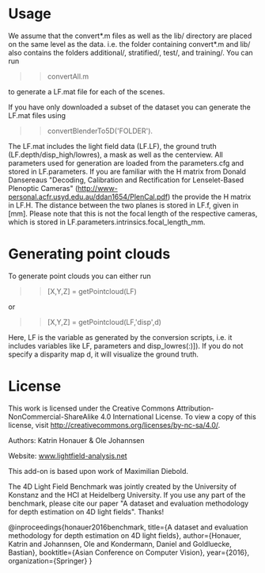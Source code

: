# Usage
We assume that the convert*.m files as well as the lib/ directory are placed
on the same level as the data. 
i.e. the folder containing convert*.m and lib/ also contains the folders 
additional/, stratified/, test/, and training/.
You can run 

>>convertAll.m 

to generate a LF.mat file for each of the scenes.

If you have only downloaded a subset of the dataset you can generate the 
LF.mat files using 

>>convertBlenderTo5D('FOLDER').

The LF.mat includes the light field data (LF.LF), the ground truth 
(LF.depth/disp_high/lowres), a mask as well as the centerview. 
All parameters used for generation are loaded from the parameters.cfg and 
stored in LF.parameters.
If you are familiar with the H matrix from Donald Dansereaus "Decoding, 
Calibration and Rectification for Lenselet-Based Plenoptic Cameras" 
(http://www-personal.acfr.usyd.edu.au/ddan1654/PlenCal.pdf) the provide
the H matrix in LF.H. The distance between the two planes is stored in LF.f,
given in [mm].
Please note that this is not the focal length of the respective cameras,
which is stored in LF.parameters.intrinsics.focal_length_mm.

# Generating point clouds
To generate point clouds you can either run
>>[X,Y,Z] = getPointcloud(LF)

or

>>[X,Y,Z] = getPointcloud(LF,'disp',d)

Here, LF is the variable as generated by the conversion scripts, i.e. it
includes variables like LF, parameters and disp_lowres(:)]).
If you do not specify a disparity map d, it will visualize the ground truth.

# License
This work is licensed under the Creative Commons Attribution-NonCommercial-ShareAlike 4.0 International License. 
To view a copy of this license, visit http://creativecommons.org/licenses/by-nc-sa/4.0/. 
 
Authors: Katrin Honauer & Ole Johannsen 

Website: www.lightfield-analysis.net 

 
This add-on is based upon work of Maximilian Diebold. 

The 4D Light Field Benchmark was jointly created by the University of Konstanz and the HCI at Heidelberg University. If you use any part of the benchmark, please cite our paper "A dataset and evaluation methodology for depth estimation on 4D light fields". Thanks! 
 
 @inproceedings{honauer2016benchmark, 
 title={A dataset and evaluation methodology for depth estimation on 
 4D light fields}, 
 author={Honauer, Katrin and Johannsen, Ole and Kondermann, Daniel 
 and Goldluecke, Bastian}, 
 booktitle={Asian Conference on Computer Vision}, 
 year={2016}, 
 organization={Springer} 
 } 
